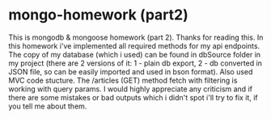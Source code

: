 # mongo-homework (part2)
This is mongodb & mongoose homework (part 2). Thanks for reading this. In this homework i've implemented all required methods for my api endpoints. The copy of my database (which i used) can be found in dbSource folder in my project (there are 2 versions of it: 1 - plain db export, 2 - db converted in JSON file, so can be easily imported and used in bson format). Also used MVC code stucture. The /articles (GET) method fetch with filtering is working with query params. I would highly appreciate any criticism and if there are some mistakes or bad outputs which i didn't spot i'll try to fix it, if you tell me about them.
